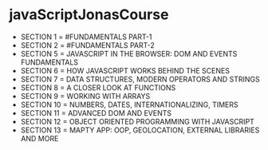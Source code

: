 # javaScriptJonasCourse

* SECTION 1 = #FUNDAMENTALS PART-1
* SECTION 2 = #FUNDAMENTALS PART-2
* SECTION 5 = JAVASCRIPT IN THE BROWSER: DOM AND EVENTS FUNDAMENTALS
* SECTION 6 = HOW JAVASCRIPT WORKS BEHIND THE SCENES 
* SECTION 7 = DATA STRUCTURES, MODERN OPERATORS AND STRINGS
* SECTION 8 = A CLOSER LOOK AT FUNCTIONS
* SECTION 9 = WORKING WITH ARRAYS
* SECTION 10 = NUMBERS, DATES, INTERNATIONALIZING, TIMERS
* SECTION 11 = ADVANCED DOM AND EVENTS
* SECTION 12 = OBJECT ORIENTED PROGRAMMING WITH JAVASCRIPT
* SECTION 13 = MAPTY APP: OOP, GEOLOCATION, EXTERNAL LIBRARIES AND MORE
